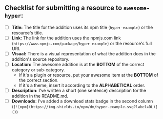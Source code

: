 <!--- Provide a general summary of your changes in the Title above -->

## Checklist for submitting a resource to `awesome-hyper`:

<!--- Go over all the following points, and put an `x` in all the boxes that have been completed. -->
<!--- More detailed instructions are in the project's CONTRIBUTING.md - please read it if you have a question!-->
<!--- If you're still unsure about any of these, don't hesitate to ask. We're here to help! -->

- [ ] **Title:** The title for the addition uses its npm title (`hyper-example`) or the resource's title.
- [ ] **Link:** The link for the addition uses the npmjs.com link (`https://www.npmjs.com/package/hyper-example`) or the resource's full URI.
- [ ] **Visual:** There is a visual representation of what the addition does in the addition's source repository.
- [ ] **Location:** The awesome addition is at the **BOTTOM** of the correct category or sub-category.
  - If it's a plugin or resource, put your awesome item at the **BOTTOM** of the correct section.
  - If it's a theme, insert it according to the **ALPHABETICAL** order.
- [ ] **Description:** I've written a short (one sentence) description for the addition in the README.md.
- [ ] **Downloads:** I've added a download stats badge in the second column (`[![npm](https://img.shields.io/npm/dm/hyper-example.svg?label=DL)]()`)
